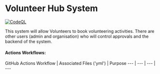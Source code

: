 # Volunteer Hub System
[![CodeQL](https://github.com/github/issue-metrics/actions/workflows/github-code-scanning/codeql/badge.svg)]()

This system will allow Volunteers to book volunteering activities. There are other users (admin and organisation) who will control approvals and the backend of the system. 

#### Actions Workflows: 

GitHub Actions Workflow | Associated Files ('yml') | Purpose
 --- | --- | --- | ---
 
